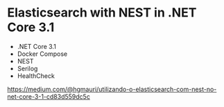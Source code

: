 # Elasticsearch with NEST in .NET Core 3.1

- .NET Core 3.1
- Docker Compose
- NEST
- Serilog
- HealthCheck

https://medium.com/@hgmauri/utilizando-o-elasticsearch-com-nest-no-net-core-3-1-cd83d559dc5c
